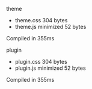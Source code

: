 theme

 - theme.css       304 bytes
 - theme.js       minimized       52 bytes

Compiled in 355ms

 plugin

 - plugin.css       304 bytes
 - plugin.js       minimized       52 bytes

Compiled in 355ms